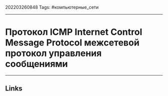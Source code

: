 202203260848
Tags: #компьютерные_сети

---

# Протокол ICMP Internet Control Message Protocol межсетевой протокол управления сообщениями


---
## Links
